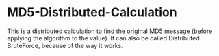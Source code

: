 # MD5-Distributed-Calculation
This is a distributed calculation to find the original MD5 message (before applying the algorithm to the value). It can also be called Distributed BruteForce, because of the way it works.
